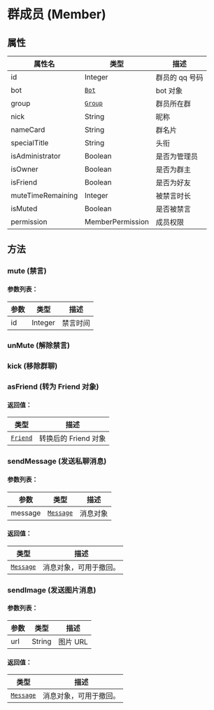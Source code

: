 # 群成员 (Member)

## 属性

| 属性名 | 类型                                | 描述         |
| ------ | ----------------------------------- | ------------ |
| id     | Integer                             | 群员的 qq 号码 |
| bot    | [`Bot`](/docs/bot.md)     | bot 对象      |
| group  | [`Group`](/docs/group.md) | 群员所在群   |
| nick | String | 昵称 |
| nameCard | String | 群名片 |
| specialTitle | String | 头衔 |
| isAdministrator | Boolean | 是否为管理员 |
| isOwner | Boolean | 是否为群主 |
| isFriend | Boolean | 是否为好友 |
| muteTimeRemaining | Integer | 被禁言时长 |
| isMuted | Boolean | 是否被禁言 |
| permission | MemberPermission | 成员权限 |

## 方法

### mute (禁言)

#### 参数列表：

| 参数 | 类型    | 描述     |
| ---- | ------- | -------- |
| id   | Integer | 禁言时间 |

### unMute (解除禁言)

### kick (移除群聊)


### asFriend (转为 Friend 对象)

#### 返回值：

| 类型                                  | 描述                    |
| ------------------------------------- | ----------------------- |
| [`Friend`](/docs/friend.md) | 转换后的 Friend 对象 |

### sendMessage (发送私聊消息)

#### 参数列表：

| 参数 | 类型                            | 描述     |
| ---- | ------------------------------- | -------- |
| message  | [`Message`](/docs/message.md) | 消息对象 |

#### 返回值：

| 类型                          | 描述                   |
| ----------------------------- | ---------------------- |
| [`Message`](/docs/message.md) | 消息对象，可用于撤回。 |



### sendImage (发送图片消息)

#### 参数列表：

| 参数 | 类型                            | 描述     |
| ---- | ------------------------------- | -------- |
| url  | String | 图片 URL |

#### 返回值：

| 类型                          | 描述                   |
| ----------------------------- | ---------------------- |
| [`Message`](/docs/message.md) | 消息对象，可用于撤回。 |


